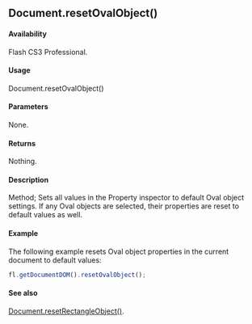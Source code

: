 ## Document.resetOvalObject()

#### Availability

Flash CS3 Professional.

#### Usage

Document.resetOvalObject()

#### Parameters

None.

#### Returns

Nothing.

#### Description

Method; Sets all values in the Property inspector to default Oval object settings. If any Oval objects are selected, their properties are reset to default values as well.

#### Example

The following example resets Oval object properties in the current document to default values:

```javascript
fl.getDocumentDOM().resetOvalObject();
```

#### See also

[Document.resetRectangleObject()](../Document_object/Document320.md).
